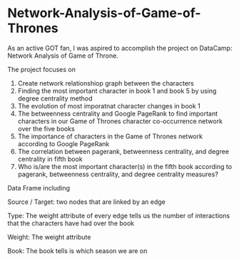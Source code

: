 # Network-Analysis-of-Game-of-Thrones

As an active GOT fan, I was aspired to accomplish the project on DataCamp: Network Analysis of Game of Throne. 


The project focuses on

1. Create network relationshiop graph between the characters
2. Finding the most important character in book 1 and book 5 by using degree centrality method 
3. The evolution of most imporatnat character changes in book 1
4. The betweenness centrality and Google PageRank to find important characters in our Game of Thrones character co-occurrence network over the five books
5. The importance of characters in the Game of Thrones network according to Google PageRank
6. The correlation between pagerank, betweenness centrality, and degree centrality in fifth book
7. Who is/are the most important character(s) in the fifth book according to pagerank, betweenness centrality, and degree centrality measures?



Data Frame including

Source / Target: two nodes that are linked by an edge 

Type: The weight attribute of every edge tells us the number of interactions that the characters have had over the book

Weight: The weight attribute 

Book: The book tells is which season we are on


